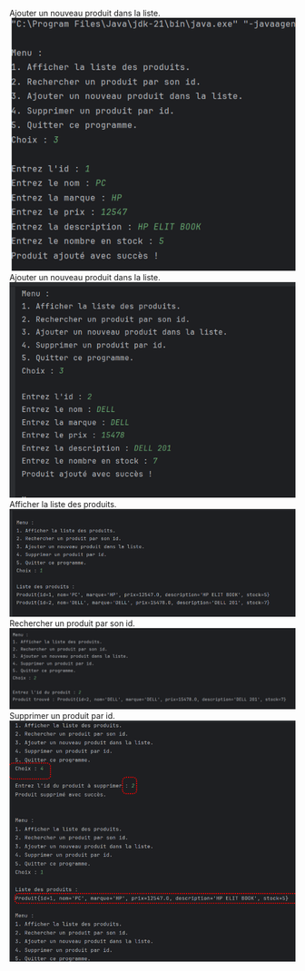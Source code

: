 Ajouter un nouveau produit dans la liste.
<img src="/captures/1.png">
Ajouter un nouveau produit dans la liste.
<img src="/captures/2.png">
Afficher la liste des produits.
<img src="/captures/3.png">
Rechercher un produit par son id.
<img src="/captures/4.png">
Supprimer un produit par id.
<img src="/captures/5.png">



